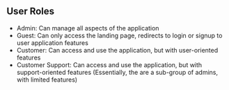 ## User Roles

- Admin: Can manage all aspects of the application
- Guest: Can only access the landing page, redirects to login or signup to user application features
- Customer: Can access and use the application, but with user-oriented features
- Customer Support: Can access and use the application, but with support-oriented features (Essentially, the are a sub-group of admins, with limited features)
